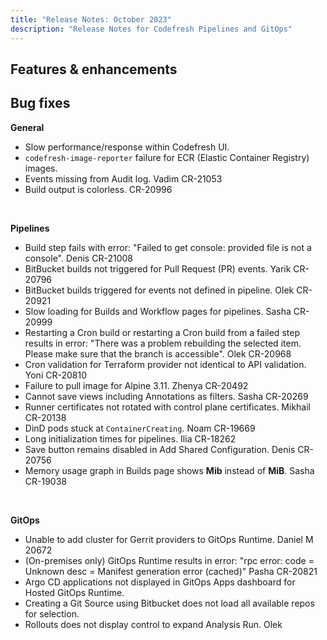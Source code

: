 ```yaml
---
title: "Release Notes: October 2023"
description: "Release Notes for Codefresh Pipelines and GitOps"
---
```


## Features & enhancements





## Bug fixes

**General**  
* Slow performance/response within Codefresh UI.
* `codefresh-image-reporter` failure for ECR (Elastic Container Registry) images.
* Events missing from Audit log. Vadim CR-21053
* Build output is colorless. CR-20996

<br>

**Pipelines**  
* Build step fails with error: "Failed to get console: provided file is not a console". Denis CR-21008
* BitBucket builds not triggered for Pull Request (PR) events. Yarik CR-20796 
* BitBucket builds triggered for events not defined in pipeline. Olek CR-20921
* Slow loading for Builds and Workflow pages for pipelines. Sasha CR-20999
* Restarting a Cron build or restarting a Cron build from a failed step results in error: "There was a problem rebuilding the selected item. Please make sure that the branch <BRANCH> is accessible". Olek CR-20968
* Cron validation for Terraform provider not identical to API validation. Yoni CR-20810
* Failure to pull image for Alpine 3.11. Zhenya CR-20492
* Cannot save views including Annotations as filters. Sasha CR-20269
* Runner certificates not rotated with control plane certificates.  Mikhail CR-20138 
* DinD pods stuck at `ContainerCreating`. Noam CR-19669
* Long initialization times for pipelines. Ilia CR-18262
* Save button remains disabled in Add Shared Configuration. Denis CR-20756
* Memory usage graph in Builds page shows **Mib** instead of **MiB**. Sasha CR-19038



<br>


**GitOps**  
* Unable to add cluster for Gerrit providers to GitOps Runtime. Daniel M 20672
* (On-premises only) GitOps Runtime results in error: "rpc error: code = Unknown desc = Manifest generation error (cached)" Pasha CR-20821
* Argo CD applications not displayed in GitOps Apps dashboard for Hosted GitOps Runtime.
* Creating a Git Source using Bitbucket does not load all available repos for selection.
* Rollouts does not display control to expand Analysis Run. Olek

